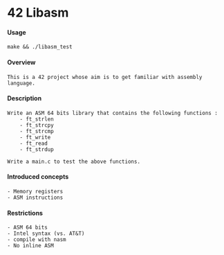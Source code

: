 # 42 Libasm

#### Usage
    make && ./libasm_test
#### Overview
    This is a 42 project whose aim is to get familiar with assembly language.
#### Description
    Write an ASM 64 bits library that contains the following functions :
        - ft_strlen
        - ft_strcpy
        - ft_strcmp
        - ft_write
        - ft_read
        - ft_strdup

    Write a main.c to test the above functions.
#### Introduced concepts
    - Memory registers
    - ASM instructions
#### Restrictions
    - ASM 64 bits
    - Intel syntax (vs. AT&T)
    - compile with nasm
    - No inline ASM

